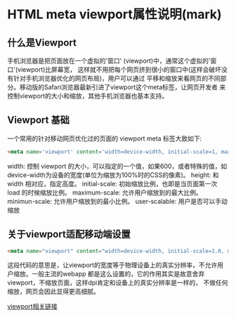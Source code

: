 # HTML meta viewport属性说明(mark)

## 什么是Viewport
手机浏览器是把页面放在一个虚拟的'窗口' (viewport)中，通常这个虚拟的'窗口'(viewport)比屏幕宽，
这样就不用把每个网页挤到很小的窗口中(这样会破坏没有针对手机浏览器优化的网页布局)，用户可以通过
平移和缩放来看网页的不同部分。移动版的Safari浏览器最新引进了viewport这个meta标签，让网页开发者
来控制viewport的大小和缩放，其他手机浏览器也基本支持。

## Viewport 基础
一个常用的针对移动网页优化过的页面的 viewport meta 标签大致如下:
```html
<meta name='viewport' content='width=device-width, initial-scale=1, maximum-scale=1'>
```
width: 控制 viewport 的大小，可以指定的一个值，如果600，或者特殊的值，如device-width为设备的宽度(单位为缩放为100%时的CSS的像素)。
height: 和 width 相对应，指定高度。
initial-scale: 初始缩放比例，也即是当页面第一次 load 的时候缩放比例。
maximum-scale: 允许用户缩放到的最大比例。
minimun-scale: 允许用户缩放到的最小比例。
user-scalable: 用户是否可以手动缩放

## 关于viewport适配移动端设置
```html
<meta name="viewport" content="width=device-width, initial-scale=1.0, maximum-scale=1.0, minimum-scale=1.0, user-scalable=no"/>
```
这段代码的意思是，让viewport的宽度等于物理设备上的真实分辨率，不允许用户缩放。一般主流的webapp
都是这么设置的，它的作用其实是故意舍弃viewport，不缩放页面，这样dpi肯定和设备上的真实分辨率是一样的，
不做任何缩放，网页会因此显得更高细腻。

[viewport相关链接](https://www.cnblogs.com/pigtail/archive/2013/03/15/2961631.html)
